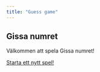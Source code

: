 ```yaml
---
title: "Guess game"
---
```

Gissa numret
------------

Välkommen att spela Gissa numret!

[Starta ett nytt spel!](guess/init)
